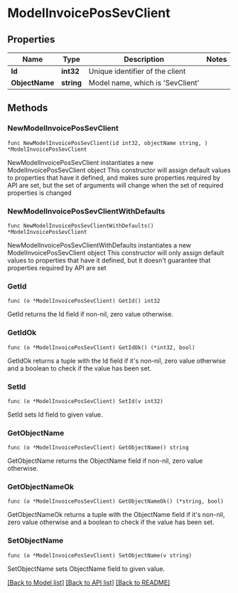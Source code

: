 # ModelInvoicePosSevClient

## Properties

Name | Type | Description | Notes
------------ | ------------- | ------------- | -------------
**Id** | **int32** | Unique identifier of the client | 
**ObjectName** | **string** | Model name, which is &#39;SevClient&#39; | 

## Methods

### NewModelInvoicePosSevClient

`func NewModelInvoicePosSevClient(id int32, objectName string, ) *ModelInvoicePosSevClient`

NewModelInvoicePosSevClient instantiates a new ModelInvoicePosSevClient object
This constructor will assign default values to properties that have it defined,
and makes sure properties required by API are set, but the set of arguments
will change when the set of required properties is changed

### NewModelInvoicePosSevClientWithDefaults

`func NewModelInvoicePosSevClientWithDefaults() *ModelInvoicePosSevClient`

NewModelInvoicePosSevClientWithDefaults instantiates a new ModelInvoicePosSevClient object
This constructor will only assign default values to properties that have it defined,
but it doesn't guarantee that properties required by API are set

### GetId

`func (o *ModelInvoicePosSevClient) GetId() int32`

GetId returns the Id field if non-nil, zero value otherwise.

### GetIdOk

`func (o *ModelInvoicePosSevClient) GetIdOk() (*int32, bool)`

GetIdOk returns a tuple with the Id field if it's non-nil, zero value otherwise
and a boolean to check if the value has been set.

### SetId

`func (o *ModelInvoicePosSevClient) SetId(v int32)`

SetId sets Id field to given value.


### GetObjectName

`func (o *ModelInvoicePosSevClient) GetObjectName() string`

GetObjectName returns the ObjectName field if non-nil, zero value otherwise.

### GetObjectNameOk

`func (o *ModelInvoicePosSevClient) GetObjectNameOk() (*string, bool)`

GetObjectNameOk returns a tuple with the ObjectName field if it's non-nil, zero value otherwise
and a boolean to check if the value has been set.

### SetObjectName

`func (o *ModelInvoicePosSevClient) SetObjectName(v string)`

SetObjectName sets ObjectName field to given value.



[[Back to Model list]](../README.md#documentation-for-models) [[Back to API list]](../README.md#documentation-for-api-endpoints) [[Back to README]](../README.md)



